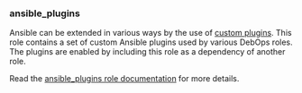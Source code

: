### ansible_plugins

Ansible can be extended in various ways by the use of [custom
plugins](https://docs.ansible.com/ansible/latest/dev_guide/developing_plugins.html).
This role contains a set of custom Ansible plugins used by various
DebOps roles. The plugins are enabled by including this role as a
dependency of another role.

Read the [ansible_plugins role documentation](https://docs.debops.org/en/HEAD/ansible/roles/ansible_plugins/) for more details.
